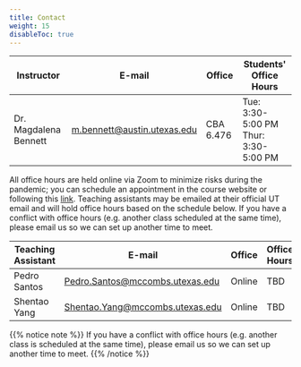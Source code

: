 ```yaml
---
title: Contact
weight: 15
disableToc: true
---
```


| Instructor | E-mail   | Office   | Students' Office Hours |
|------------|----------|----------|--------------|
| Dr. Magdalena Bennett   | <a href="mailto:m.bennett@austin.utexas.edu">m.bennett@austin.utexas.edu</a>   | CBA 6.476   | Tue: 3:30-5:00 PM <br /> Thur: 3:30-5:00 PM|

All office hours are held online via Zoom to minimize risks during the pandemic; you can schedule an appointment in the course website or following this [link](https://calendly.com/maibennett/sta-235h-office-hours). Teaching assistants may be emailed at their official UT email and will hold office hours based on the schedule below. If you have a conflict with office hours (e.g. another class scheduled at the same time), please email us so we can set up another time to meet.

| Teaching Assistant | E-mail   | Office   | Office Hours |
|------------|----------|----------|--------------|
| Pedro Santos  | <a href="mailto:Pedro.Santos@mccombs.utexas.edu">Pedro.Santos@mccombs.utexas.edu</a>   | Online   | TBD|
| Shentao Yang  | <a href="Shentao.Yang@mccombs.utexas.edu">Shentao.Yang@mccombs.utexas.edu</a>   | Online   | TBD|

{{% notice note %}}
If you have a conflict with office hours (e.g. another class is scheduled at the same time), please email us so we can set up another time to meet.
{{% /notice %}}